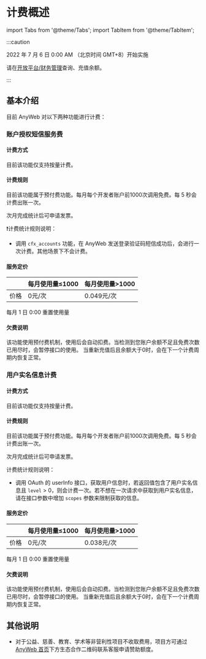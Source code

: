 # 计费概述

import Tabs from '@theme/Tabs'; import TabItem from '@theme/TabItem';

:::caution 

2022 年 7 月 6 日 0:00 AM （北京时间 GMT+8）开始实施

请在[开放平台/财务管理](https://open.anyweb.cc/finance/recharge)查询、充值余额。

:::

## 基本介绍

目前 AnyWeb 对以下两种功能进行计费：

### 账户授权短信服务费

#### 计费方式
目前该功能仅支持按量计费。

#### 计费规则
目前该功能属于预付费功能。每月每个开发者账户前1000次调用免费。每 5 秒会计费出账一次。

次月完成统计后可申请发票。

❗️计费统计规则说明：

* 调用 `cfx_accounts` 功能，在 AnyWeb 发送登录验证码短信成功后，会进行一次计费。其他场景下不会计费。

#### 服务定价
|     | 每月使用量≤1000 | 每月使用量>1000 |
|-----|------------|------------|
| 价格  | 0元/次       | 0.049元/次   |

每月 1 日 0:00 重置使用量

#### 欠费说明
该功能使用预付费机制，使用后会自动扣费。当检测到您账户余额不足且免费次数已用尽时，会暂停接口的使用。
当重新充值后且余额大于0时，会在下一个计费周期内恢复正常。

### 用户实名信息计费

#### 计费方式
目前该功能仅支持按量计费。

#### 计费规则
目前该功能属于预付费功能。每月每个开发者账户前1000次调用免费。每 5 秒会计费出账一次。

次月完成统计后可申请发票。

计费统计规则说明：
* 调用 OAuth 的 userInfo 接口，获取用户信息时，若返回值包含了用户实名信息且 `level` > 0，则会计费一次。若不想在一次请求中获取到用户实名信息，请在接口参数中增加 `scopes` 参数来限制获取的信息。

#### 服务定价
|     | 每月使用量≤1000 | 每月使用量>1000 |
|-----|------------|------------|
| 价格  | 0元/次       | 0.038元/次   |

每月 1 日 0:00 重置使用量

#### 欠费说明
该功能使用预付费机制，使用后会自动扣费。当检测到您账户余额不足且免费次数已用尽时，会暂停接口的使用。
当重新充值后且余额大于0时，会在下一个计费周期内恢复正常。

## 其他说明
* 对于公益、慈善、教育、学术等非营利性项目不收取费用，项目方可通过 [AnyWeb 首页](https://anyweb.cc)下方生态合作二维码联系客服申请赞助额度。
